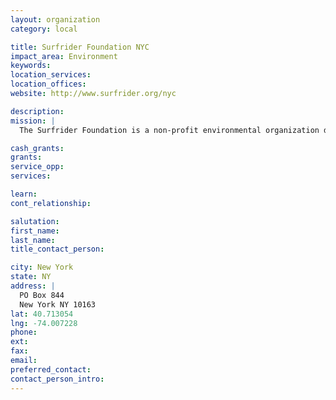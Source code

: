 ```yaml
---
layout: organization
category: local

title: Surfrider Foundation NYC
impact_area: Environment
keywords: 
location_services: 
location_offices: 
website: http://www.surfrider.org/nyc

description: 
mission: |
  The Surfrider Foundation is a non-profit environmental organization dedicated to the protection and enjoyment of the world's oceans, waves and beaches for all people, through conservation, activism, research and education. The NYC Chapter was formed in the 1990s by Robert Bailey and has been fighting for beach access, clean water, and an improved coastal environment ever since.

cash_grants: 
grants: 
service_opp: 
services: 

learn: 
cont_relationship: 

salutation: 
first_name: 
last_name: 
title_contact_person: 

city: New York
state: NY
address: |
  PO Box 844  
  New York NY 10163
lat: 40.713054
lng: -74.007228
phone: 
ext: 
fax: 
email: 
preferred_contact: 
contact_person_intro: 
---
```

